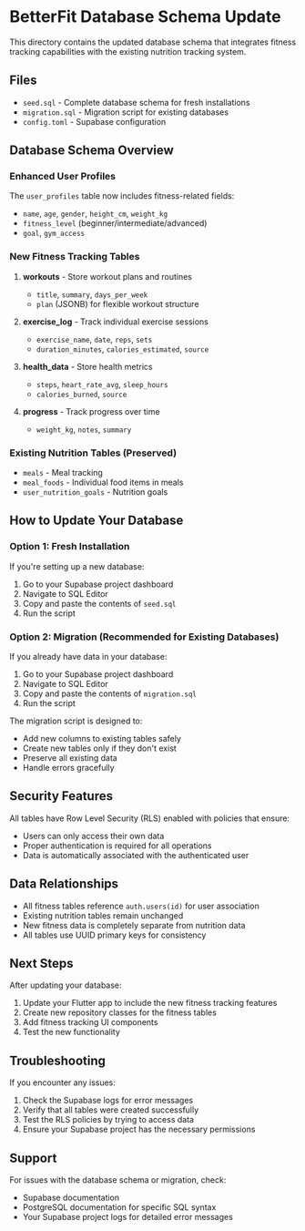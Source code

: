 # BetterFit Database Schema Update

This directory contains the updated database schema that integrates fitness tracking capabilities with the existing nutrition tracking system.

## Files

- `seed.sql` - Complete database schema for fresh installations
- `migration.sql` - Migration script for existing databases
- `config.toml` - Supabase configuration

## Database Schema Overview

### Enhanced User Profiles
The `user_profiles` table now includes fitness-related fields:
- `name`, `age`, `gender`, `height_cm`, `weight_kg`
- `fitness_level` (beginner/intermediate/advanced)
- `goal`, `gym_access`

### New Fitness Tracking Tables

1. **workouts** - Store workout plans and routines
   - `title`, `summary`, `days_per_week`
   - `plan` (JSONB) for flexible workout structure

2. **exercise_log** - Track individual exercise sessions
   - `exercise_name`, `date`, `reps`, `sets`
   - `duration_minutes`, `calories_estimated`, `source`

3. **health_data** - Store health metrics
   - `steps`, `heart_rate_avg`, `sleep_hours`
   - `calories_burned`, `source`

4. **progress** - Track progress over time
   - `weight_kg`, `notes`, `summary`

### Existing Nutrition Tables (Preserved)
- `meals` - Meal tracking
- `meal_foods` - Individual food items in meals
- `user_nutrition_goals` - Nutrition goals

## How to Update Your Database

### Option 1: Fresh Installation
If you're setting up a new database:

1. Go to your Supabase project dashboard
2. Navigate to SQL Editor
3. Copy and paste the contents of `seed.sql`
4. Run the script

### Option 2: Migration (Recommended for Existing Databases)
If you already have data in your database:

1. Go to your Supabase project dashboard
2. Navigate to SQL Editor
3. Copy and paste the contents of `migration.sql`
4. Run the script

The migration script is designed to:
- Add new columns to existing tables safely
- Create new tables only if they don't exist
- Preserve all existing data
- Handle errors gracefully

## Security Features

All tables have Row Level Security (RLS) enabled with policies that ensure:
- Users can only access their own data
- Proper authentication is required for all operations
- Data is automatically associated with the authenticated user

## Data Relationships

- All fitness tables reference `auth.users(id)` for user association
- Existing nutrition tables remain unchanged
- New fitness data is completely separate from nutrition data
- All tables use UUID primary keys for consistency

## Next Steps

After updating your database:

1. Update your Flutter app to include the new fitness tracking features
2. Create new repository classes for the fitness tables
3. Add fitness tracking UI components
4. Test the new functionality

## Troubleshooting

If you encounter any issues:

1. Check the Supabase logs for error messages
2. Verify that all tables were created successfully
3. Test the RLS policies by trying to access data
4. Ensure your Supabase project has the necessary permissions

## Support

For issues with the database schema or migration, check:
- Supabase documentation
- PostgreSQL documentation for specific SQL syntax
- Your Supabase project logs for detailed error messages 